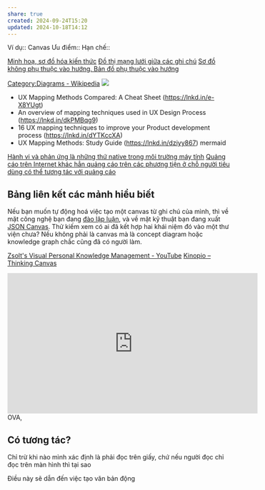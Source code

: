 ```yaml
---
share: true
created: 2024-09-24T15:20
updated: 2024-10-18T14:12
---
```

Ví dụ:: Canvas
Ưu điểm::
Hạn chế::


[Minh hoạ, sơ đồ hóa kiến thức](../../Nhu%20c%E1%BA%A7u%20c%C3%B4ng%20vi%E1%BB%87c/Nghi%C3%AAn%20c%E1%BB%A9u/Minh%20ho%E1%BA%A1,%20s%C6%A1%20%C4%91%E1%BB%93%20h%C3%B3a%20ki%E1%BA%BFn%20th%E1%BB%A9c.md)
[Đồ thị mạng lưới giữa các ghi chú](./%C4%90%E1%BB%93%20th%E1%BB%8B%20m%E1%BA%A1ng%20l%C6%B0%E1%BB%9Bi%20gi%E1%BB%AFa%20c%C3%A1c%20ghi%20ch%C3%BA.md)
[Sơ đồ không phụ thuộc vào hướng. Bản đồ phụ thuộc vào hướng](../../../%E2%9A%A1Hi%E1%BB%83u%20bi%E1%BA%BFt%20s%C3%A2u/Ngh%C4%A9%20v%E1%BB%81%20vi%E1%BB%87c%20ngh%C4%A9/M%C3%B4i%20tr%C6%B0%E1%BB%9Dng%20ngh%C4%A9,%20nh%E1%BA%ADn%20th%E1%BB%A9c%20t%C4%83ng%20c%C6%B0%E1%BB%9Dng/C%C3%B4ng%20c%E1%BB%A5%20ngh%C4%A9/S%C6%A1%20%C4%91%E1%BB%93%20kh%C3%B4ng%20ph%E1%BB%A5%20thu%E1%BB%99c%20v%C3%A0o%20h%C6%B0%E1%BB%9Bng.%20B%E1%BA%A3n%20%C4%91%E1%BB%93%20ph%E1%BB%A5%20thu%E1%BB%99c%20v%C3%A0o%20h%C6%B0%E1%BB%9Bng.md)

[Category:Diagrams - Wikipedia](https://en.wikipedia.org/wiki/Category:Diagrams)
![](https://i.imgur.com/5rO0fMW.jpeg)
- UX Mapping Methods Compared: A Cheat Sheet (https://lnkd.in/e-X8YUgt)
- An overview of mapping techniques used in UX Design Process (https://lnkd.in/dkPMBqg9)
- 16 UX mapping techniques to improve your Product development process (https://lnkd.in/dYTKccXA)
- UX Mapping Methods: Study Guide (https://lnkd.in/dziyy867)
mermaid 

[Hành vi và phản ứng là những thứ native trong môi trường máy tính](../../../%E2%9A%A1Hi%E1%BB%83u%20bi%E1%BA%BFt%20s%C3%A2u/Ngh%C4%A9%20v%E1%BB%81%20vi%E1%BB%87c%20ngh%C4%A9/M%C3%B4i%20tr%C6%B0%E1%BB%9Dng%20ngh%C4%A9,%20nh%E1%BA%ADn%20th%E1%BB%A9c%20t%C4%83ng%20c%C6%B0%E1%BB%9Dng/H%C3%A0nh%20vi%20v%C3%A0%20ph%E1%BA%A3n%20%E1%BB%A9ng%20l%C3%A0%20nh%E1%BB%AFng%20th%E1%BB%A9%20native%20trong%20m%C3%B4i%20tr%C6%B0%E1%BB%9Dng%20m%C3%A1y%20t%C3%ADnh.md)
[Quảng cáo trên Internet khác hẳn quảng cáo trên các phương tiện ở chỗ người tiêu dùng có thể tương tác với quảng cáo](../../../%E2%9A%A1Hi%E1%BB%83u%20bi%E1%BA%BFt%20s%C3%A2u/C%E1%BB%99ng%20%C4%91%E1%BB%93ng,%20h%E1%BB%87%20sinh%20th%C3%A1i,%20h%E1%BB%87%20ph%E1%BB%A9c%20h%E1%BB%A3p/Truy%E1%BB%81n%20th%C3%B4ng,%20x%C3%A2y%20d%E1%BB%B1ng%20c%E1%BB%99ng%20%C4%91%E1%BB%93ng/Qu%E1%BA%A3ng%20c%C3%A1o%20tr%C3%AAn%20Internet%20kh%C3%A1c%20h%E1%BA%B3n%20qu%E1%BA%A3ng%20c%C3%A1o%20tr%C3%AAn%20c%C3%A1c%20ph%C6%B0%C6%A1ng%20ti%E1%BB%87n%20%E1%BB%9F%20ch%E1%BB%97%20ng%C6%B0%E1%BB%9Di%20ti%C3%AAu%20d%C3%B9ng%20c%C3%B3%20th%E1%BB%83%20t%C6%B0%C6%A1ng%20t%C3%A1c%20v%E1%BB%9Bi%20qu%E1%BA%A3ng%20c%C3%A1o.md)

## Bảng liên kết các mảnh hiểu biết
Nếu bạn muốn tự động hoá việc tạo một canvas từ ghi chú của mình, thì về mặt công nghệ bạn đang [đào lập luận](https://en.wikipedia.org/wiki/Argument_mining), và về mặt kỹ thuật bạn đang xuất [JSON Canvas](https://jsoncanvas.org/). Thử kiếm xem có ai đã kết hợp hai khái niệm đó vào một thư viện chưa? Nếu không phải là canvas mà là concept diagram hoặc knowledge graph chắc cũng đã có người làm. 


[Zsolt's Visual Personal Knowledge Management - YouTube](https://www.youtube.com/@VisualPKM)
[Kinopio – Thinking Canvas](https://kinopio.club/hello-kinopio-0sorcue6MMLibrO24qy-C)

<iframe width="560" height="315" src="https://www.youtube.com/embed/MifNyU49_JA" title="YouTube video player" frameborder="0" allow="accelerometer; autoplay; clipboard-write; encrypted-media; gyroscope; picture-in-picture; web-share" referrerpolicy="strict-origin-when-cross-origin" allowfullscreen></iframe> OVA,

## Có tương tác? 
Chỉ trừ khi nào mình xác định là phải đọc trên giấy, chứ nếu người đọc chỉ đọc trên màn hình thì tại sao

Điều này sẽ dẫn đến việc tạo văn bản động 